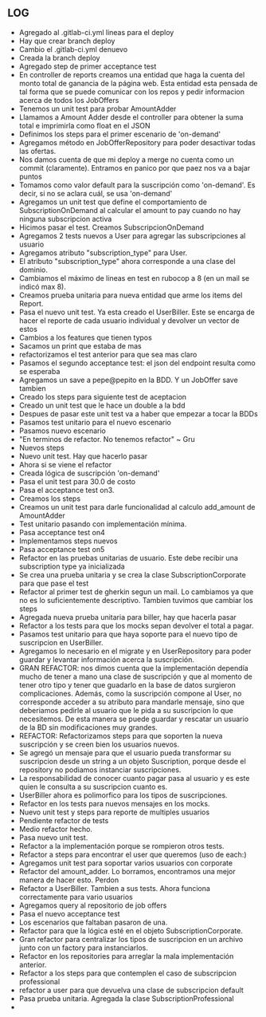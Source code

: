 ## LOG

- Agregado al .gitlab-ci.yml lineas para el deploy
- Hay que crear branch deploy
- Cambio el .gitlab-ci.yml denuevo
- Creada la branch deploy
- Agregado step de primer acceptance test
- En controller de reports creamos una entidad que haga la cuenta del monto total de ganancia de la página web. Esta entidad esta pensada de tal forma que se puede comunicar con los repos y pedir informacion acerca de todos los JobOffers
- Tenemos un unit test para probar AmountAdder
- Llamamos a Amount Adder desde el controller para obtener la suma total e imprimirla como float en el JSON
- Definimos los steps para el primer escenario de 'on-demand'
- Agregamos método en JobOfferRepository para poder desactivar todas las ofertas.
- Nos damos cuenta de que mi deploy a merge no cuenta como un commit (claramente). Entramos en panico por que paez nos va a bajar puntos
- Tomamos como valor default para la suscripción como 'on-demand'. Es decir, si no se aclara cuál, se usa 'on-demand'
- Agregamos un unit test que define el comportamiento de SubscriptionOnDemand al calcular el amount to pay cuando no hay ninguna subscripcion activa
- Hicimos pasar el test. Creamos SubscripcionOnDemand 
- Agregamos 2 tests nuevos a User para agregar las subscripciones al usuario
- Agregamos atributo "subscription_type" para User.
- El atributo "subscription_type" ahora corresponde a una clase del dominio.
- Cambiamos el máximo de lineas en test en rubocop a 8 (en un mail se indicó max 8).
- Creamos prueba unitaria para nueva entidad que arme los items del Report.
- Pasa el nuevo unit test. Ya esta creado el UserBiller. Este se encarga de hacer el reporte de cada usuario individual y devolver un vector de estos
- Cambios a los features que tienen typos
- Sacamos un print que estaba de mas
- refactorizamos el test anterior para que sea mas claro
- Pasamos el segundo acceptance test: el json del endpoint resulta como se esperaba
- Agregamos un save a pepe@pepito en la BDD. Y un JobOffer save tambien
- Creado los steps para siguiente test de aceptacion
- Creado un unit test que le hace un double a la bdd
- Despues de pasar este unit test va a haber que empezar a tocar la BDDs
- Pasamos test unitario para el nuevo escenario
- Pasamos nuevo escenario
- "En terminos de refactor. No tenemos refactor" ~ Gru
- Nuevos steps
- Nuevo unit test. Hay que hacerlo pasar
- Ahora si se viene el refactor
- Creada lógica de suscripción 'on-demand'
- Pasa el unit test para 30.0 de costo
- Pasa el acceptance test on3.
- Creamos los steps
- Creamos un unit test para darle funcionalidad al calculo add_amount de AmountAdder
- Test unitario pasando con implementación mínima.
- Pasa acceptance test on4
- Implementamos steps nuevos
- Pasa acceptance test on5
- Refactor en las pruebas unitarias de usuario. Este debe recibir una subscription type ya inicializada
- Se crea una prueba unitaria y se crea la clase SubscriptionCorporate para que pase el test
- Refactor al primer test de gherkin segun un mail. Lo cambiamos ya que no es lo suficientemente descriptivo. Tambien tuvimos que cambiar los steps
- Agregada nueva prueba unitaria para biller, hay que hacerla pasar
- Refactor a los tests para que los mocks sepan devolver el total a pagar.
- Pasamos test unitario para que haya soporte para el nuevo tipo de suscripcion en UserBiller.
- Agregamos lo necesario en el migrate y en UserRepository para poder guardar y levantar información acerca la suscripción.
- GRAN REFACTOR: nos dimos cuenta que la implementación dependía mucho de tener a mano una clase de suscripción y que al momento de tener otro tipo y tener que guadarlo en la base de datos surgieron complicaciones. Además, como la suscripción compone al User, no corresponde acceder a su atributo para mandarle mensaje, sino que deberiamos pedirle al usuario que le pida a su suscripcion lo que necesitemos. De esta manera se puede guardar y rescatar un usuario de la BD sin modificaciones muy grandes.
- REFACTOR: Refactorizamos steps para que soporten la nueva suscripción y se creen bien los usuarios nuevos.
- Se agregó un mensaje para que el usuario pueda transformar su suscripcion desde un string a un objeto Suscription, porque desde el repository no podiamos instanciar suscripciones.
- La responsabilidad de conocer cuanto pagar pasa al usuario y es este quien le consulta a su suscripcion cuanto es.
- UserBiller ahora es polimorfico para los tipos de suscripciones.
- Refactor en los tests para nuevos mensajes en los mocks.
- Nuevo unit test y steps para reporte de multiples usuarios
- Pendiente refactor de tests
- Medio refactor hecho.
- Pasa nuevo unit test.
- Refactor a la implementación porque se rompieron otros tests.
- Refactor a steps para encontrar el user que queremos (uso de each:)
- Agregamos unit test para soportar varios usuarios con corporate
- Refactor del amount_adder. Lo borramos, encontramos una mejor manera de hacer esto. Perdon
- Refactor a UserBiller. Tambien a sus tests. Ahora funciona correctamente para vario usuarios
- Agregamos query al repositorio de job offers
- Pasa el nuevo acceptance test
- Los escenarios que faltaban pasaron de una.
- Refactor para que la lógica esté en el objeto SubscriptionCorporate.
- Gran refactor para centralizar los tipos de suscripcion en un archivo junto con un factory para instanciarlos.
- Refactor en los repositories para arreglar la mala implementación anterior.
- Refactor a los steps para que contemplen el caso de subscripcion professional
- refactor a user para que devuelva una clase de subscripcion default
- Pasa prueba unitaria. Agregada la clase SubscriptionProfessional
- 